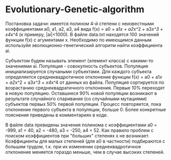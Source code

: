# Evolutionary-Genetic-algorithm
Постановка задачи: имеется полином 4-й степени с неизвестными коэффициентами a0, a1, a2, a3, a4 вида f(x) = a0 + a1*x + a2*x^2 + a3*x^3 + x4*x^4 (к примеру, |ai|<1000). В файле data.txt находятся 100 значений функции f(x) с агументами x. Необходимо по имеющимся данным используйя эволюционно-генетический алгоритм найти коэффициента ai.

Субъектом будем называть элемент (элемент класса) с какими-то значениями ai. Популяция - совокупность субъектов. Популяция инициализируется случаными субъектами. Для каждого субъекта определяется среднеквадротичное отклонение функции f(x) = a0 + a1*x + a2*x^2 + a3*x^3 + x4*x^4 от данных из файла. Популяция сортируется по возрастанию среднеквадратичного отклонения. Первые 10% переходят в новую популяцию. Оставшиеся 90% новой популяции возникают в результате случайного спаривания (со случайными мутациями) субъектов первых 50% первой популяции. Процесс повторяется, пока отклонение первого субъекта в популяции, больше 0. Более конкретные пояснения приведены в комментариях в коде.

В файле data превидены значения полинома с коэффициентами a0 = -999, a1 = 40, a2 = -480, a3 = -250, a4 = 52. Как правило проблем с поиском коэффициентов при "больших" степенях x не возникает. Коэффициенты для малых степеней (для a0 в частности) подбираются с большим трудом, т.к. при их изменении среднеквадротичное отклонение меняется гораздо меньше, чем в случае высоких степеней.
